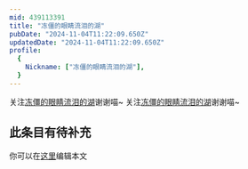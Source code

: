 ```yaml
---
mid: 439113391
title: "冻僵的眼睛流泪的湖"
pubDate: "2024-11-04T11:22:09.650Z"
updatedDate: "2024-11-04T11:22:09.650Z"
profile:
  {
    Nickname: ["冻僵的眼睛流泪的湖"],
  }
---
```


关注[冻僵的眼睛流泪的湖](https://space.bilibili.com/439113391)谢谢喵~ 关注[冻僵的眼睛流泪的湖](https://space.bilibili.com/439113391)谢谢喵~

## 此条目有待补充
你可以在[这里](https://github.com/Yuhanawa/VTuber.ICU/edit/master/src/content/v/冻僵的眼睛流泪的湖/index.md)编辑本文
